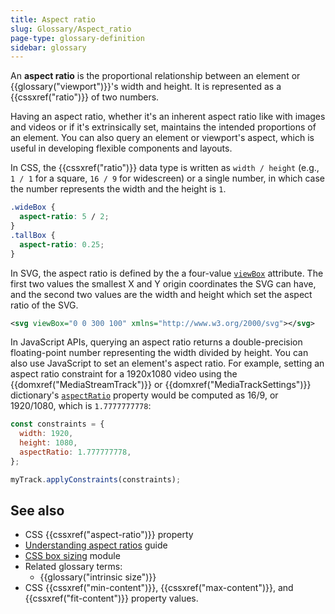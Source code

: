 ```yaml
---
title: Aspect ratio
slug: Glossary/Aspect_ratio
page-type: glossary-definition
sidebar: glossary
---
```


An **aspect ratio** is the proportional relationship between an element or {{glossary("viewport")}}'s width and height. It is represented as a {{cssxref("ratio")}} of two numbers.

Having an aspect ratio, whether it's an inherent aspect ratio like with images and videos or if it's extrinsically set, maintains the intended proportions of an element. You can also query an element or viewport's aspect, which is useful in developing flexible components and layouts.

In CSS, the {{cssxref("ratio")}} data type is written as `width / height` (e.g., `1 / 1` for a square, `16 / 9` for widescreen) or a single number, in which case the number represents the width and the height is `1`.

```css
.wideBox {
  aspect-ratio: 5 / 2;
}
.tallBox {
  aspect-ratio: 0.25;
}
```

In SVG, the aspect ratio is defined by the a four-value [`viewBox`](/en-US/docs/Web/SVG/Reference/Attribute/viewBox) attribute. The first two values the smallest X and Y origin coordinates the SVG can have, and the second two values are the width and height which set the aspect ratio of the SVG.

```svg
<svg viewBox="0 0 300 100" xmlns="http://www.w3.org/2000/svg"></svg>
```

In JavaScript APIs, querying an aspect ratio returns a double-precision floating-point number representing the width divided by height. You can also use JavaScript to set an element's aspect ratio. For example, setting an aspect ratio constraint for a 1920x1080 video using the {{domxref("MediaStreamTrack")}} or {{domxref("MediaTrackSettings")}} dictionary's [`aspectRatio`](/en-US/docs/Web/API/MediaTrackSettings/aspectRatio) property would be computed as 16/9, or 1920/1080, which is `1.7777777778`:

```js
const constraints = {
  width: 1920,
  height: 1080,
  aspectRatio: 1.777777778,
};

myTrack.applyConstraints(constraints);
```

## See also

- CSS {{cssxref("aspect-ratio")}} property
- [Understanding aspect ratios](/en-US/docs/Web/CSS/CSS_box_sizing/Understanding_aspect-ratio) guide
- [CSS box sizing](/en-US/docs/Web/CSS/CSS_box_sizing) module
- Related glossary terms:
  - {{glossary("intrinsic size")}}
- CSS {{cssxref("min-content")}}, {{cssxref("max-content")}}, and {{cssxref("fit-content")}} property values.
